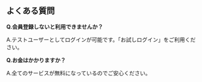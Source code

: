 ## よくある質問

**Q.会員登録しないと利用できませんか？**

A.テストユーザーとしてログインが可能です。「お試しログイン」をご利用ください。

**Q.お金はかかりますか？**

A.全てのサービスが無料になっているのでご安心ください。